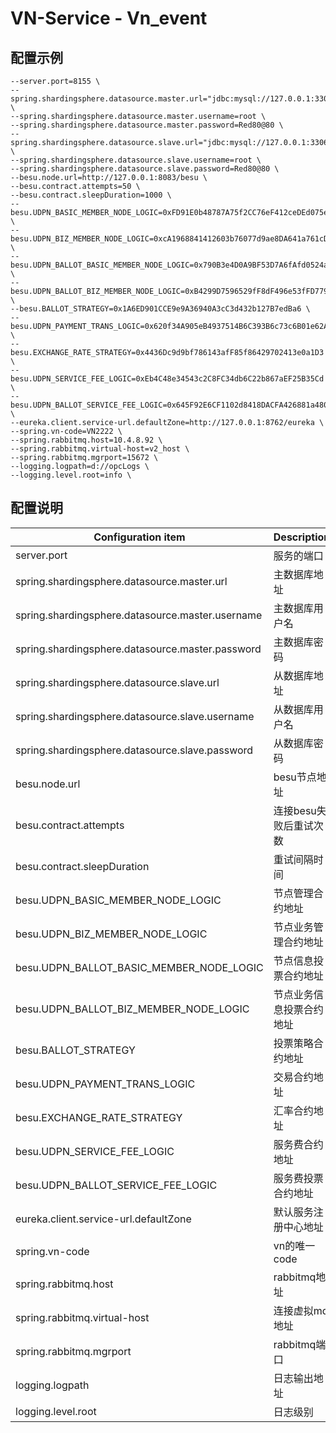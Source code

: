 ﻿# VN-Service - Vn_event

## 配置示例
``` 
--server.port=8155 \
--spring.shardingsphere.datasource.master.url="jdbc:mysql://127.0.0.1:3306/network_udpn_vn2" \
--spring.shardingsphere.datasource.master.username=root \
--spring.shardingsphere.datasource.master.password=Red80@80 \
--spring.shardingsphere.datasource.slave.url="jdbc:mysql://127.0.0.1:3306/network_udpn_vn2" \
--spring.shardingsphere.datasource.slave.username=root \
--spring.shardingsphere.datasource.slave.password=Red80@80 \
--besu.node.url=http://127.0.0.1:8083/besu \
--besu.contract.attempts=50 \
--besu.contract.sleepDuration=1000 \
--besu.UDPN_BASIC_MEMBER_NODE_LOGIC=0xFD91E0b48787A75f2CC76eF412ceDEd075e2AE11 \
--besu.UDPN_BIZ_MEMBER_NODE_LOGIC=0xcA1968841412603b76077d9ae8DA641a761cDc9A \
--besu.UDPN_BALLOT_BASIC_MEMBER_NODE_LOGIC=0x790B3e4D0A9BF53D7A6fAfd0524a46A2C145926B \
--besu.UDPN_BALLOT_BIZ_MEMBER_NODE_LOGIC=0xB4299D7596529fF8dF496e53fFD77944bCCA3AE1 \
--besu.BALLOT_STRATEGY=0x1A6ED901CCE9e9A36940A3cC3d432b127B7edBa6 \
--besu.UDPN_PAYMENT_TRANS_LOGIC=0x620f34A905eB4937514B6C393B6c73c6B01e62Af \
--besu.EXCHANGE_RATE_STRATEGY=0x4436Dc9d9bf786143afF85f86429702413e0a1D3 \
--besu.UDPN_SERVICE_FEE_LOGIC=0xEb4C48e34543c2C8FC34db6C22b867aEF25B35Cd \
--besu.UDPN_BALLOT_SERVICE_FEE_LOGIC=0x645F92E6CF1102d8418DACFA426881a480F66cdA \
--eureka.client.service-url.defaultZone=http://127.0.0.1:8762/eureka \
--spring.vn-code=VN2222 \
--spring.rabbitmq.host=10.4.8.92 \
--spring.rabbitmq.virtual-host=v2_host \
--spring.rabbitmq.mgrport=15672 \
--logging.logpath=d://opcLogs \
--logging.level.root=info \

```


## 配置说明

| Configuration item | Description |
| ------------------------- | ------------------------------------- |
| server.port | 服务的端口 |
| spring.shardingsphere.datasource.master.url |主数据库地址 |
| spring.shardingsphere.datasource.master.username |主数据库用户名 |
| spring.shardingsphere.datasource.master.password |主数据库密码 |
| spring.shardingsphere.datasource.slave.url |从数据库地址 |
| spring.shardingsphere.datasource.slave.username |从数据库用户名 |
| spring.shardingsphere.datasource.slave.password |从数据库密码 |
| besu.node.url | besu节点地址 |
| besu.contract.attempts | 连接besu失败后重试次数 |
| besu.contract.sleepDuration | 重试间隔时间 |
| besu.UDPN_BASIC_MEMBER_NODE_LOGIC | 节点管理合约地址 |
| besu.UDPN_BIZ_MEMBER_NODE_LOGIC | 节点业务管理合约地址 |
| besu.UDPN_BALLOT_BASIC_MEMBER_NODE_LOGIC | 节点信息投票合约地址 |
| besu.UDPN_BALLOT_BIZ_MEMBER_NODE_LOGIC | 节点业务信息投票合约地址 |
| besu.BALLOT_STRATEGY | 投票策略合约地址 |
| besu.UDPN_PAYMENT_TRANS_LOGIC | 交易合约地址 |
| besu.EXCHANGE_RATE_STRATEGY | 汇率合约地址 |
| besu.UDPN_SERVICE_FEE_LOGIC | 服务费合约地址 |
| besu.UDPN_BALLOT_SERVICE_FEE_LOGIC | 服务费投票合约地址 |
| eureka.client.service-url.defaultZone |默认服务注册中心地址 |
| spring.vn-code | vn的唯一code |
| spring.rabbitmq.host | rabbitmq地址 |
| spring.rabbitmq.virtual-host | 连接虚拟mq地址 |
| spring.rabbitmq.mgrport | rabbitmq端口 |
| logging.logpath | 日志输出地址 |
| logging.level.root | 日志级别 |

